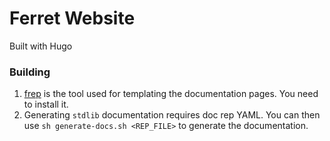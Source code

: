 # Ferret Website

Built with Hugo

### Building

1. [frep](https://github.com/subchen/frep/releases) is the tool used for templating the documentation
pages. You need to install it.
2. Generating `stdlib` documentation requires doc rep YAML. You can then use
`sh generate-docs.sh <REP_FILE>` to generate the documentation.
